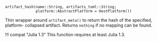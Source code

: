 ```
artifact_hash(name::String, artifacts_toml::String;
              platform::AbstractPlatform = HostPlatform())
```

Thin wrapper around `artifact_meta()` to return the hash of the specified, platform- collapsed artifact.  Returns `nothing` if no mapping can be found.

!!! compat "Julia 1.3"
    This function requires at least Julia 1.3.

